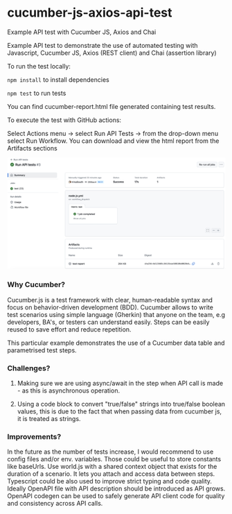 # cucumber-js-axios-api-test
Example API test with Cucumber JS, Axios and Chai

Example API test to demonstrate the use of automated testing with Javascript, Cucumber JS, Axios (REST client) and Chai (assertion library) 

To run the test locally: 

`npm install` to install dependencies

`npm test` to run tests

You can find cucumber-report.html file generated containing test results.   

To execute the test with GitHub actions:

Select Actions menu -> select Run API Tests -> from the drop-down menu select Run Workflow. You can download and view the html report from the Artifacts sections

![screenshots/github-actions.png](screenshots/github-actions.png)

### Why Cucumber? 

Cucumber.js is a test framework with clear, human-readable syntax and focus on behavior-driven development (BDD). Cucumber allows to write test scenarios using simple language (Gherkin) that anyone on the team, e.g developers, BA's, or testers can understand easily. Steps can be easily reused to save effort and reduce repetition.

This particular example demonstrates the use of a Cucumber data table and parametrised test steps.

### Challenges?

1) Making sure we are using async/await in the step when API call is made - as this is asynchronous operation.

2) Using a code block to convert "true/false" strings into true/false boolean values, this is due to the fact that when passing data from cucumber js, it is treated as strings.

### Improvements? 

In the future as the number of tests increase, I would recommend to use config files and/or env. variables. Those could be useful to store constants like baseUrls. 
Use world.js with a shared context object that exists for the duration of a scenario. It lets you attach and access data between steps. 
Typescript could be also used to improve strict typing and code quality.
Ideally OpenAPI file with API description should be introduced as API grows. OpenAPI codegen can be used to safely generate API client code for quality and consistency across API calls.   


